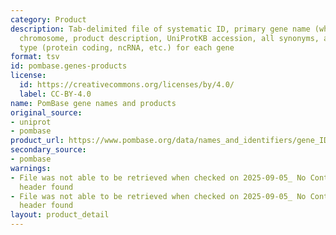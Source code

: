 ```yaml
---
category: Product
description: Tab-delimited file of systematic ID, primary gene name (where assigned),
  chromosome, product description, UniProtKB accession, all synonyms, and product
  type (protein coding, ncRNA, etc.) for each gene
format: tsv
id: pombase.genes-products
license:
  id: https://creativecommons.org/licenses/by/4.0/
  label: CC-BY-4.0
name: PomBase gene names and products
original_source:
- uniprot
- pombase
product_url: https://www.pombase.org/data/names_and_identifiers/gene_IDs_names_products.tsv
secondary_source:
- pombase
warnings:
- File was not able to be retrieved when checked on 2025-09-05_ No Content-Length
  header found
- File was not able to be retrieved when checked on 2025-09-05_ No Content-Length
  header found
layout: product_detail
---
```

